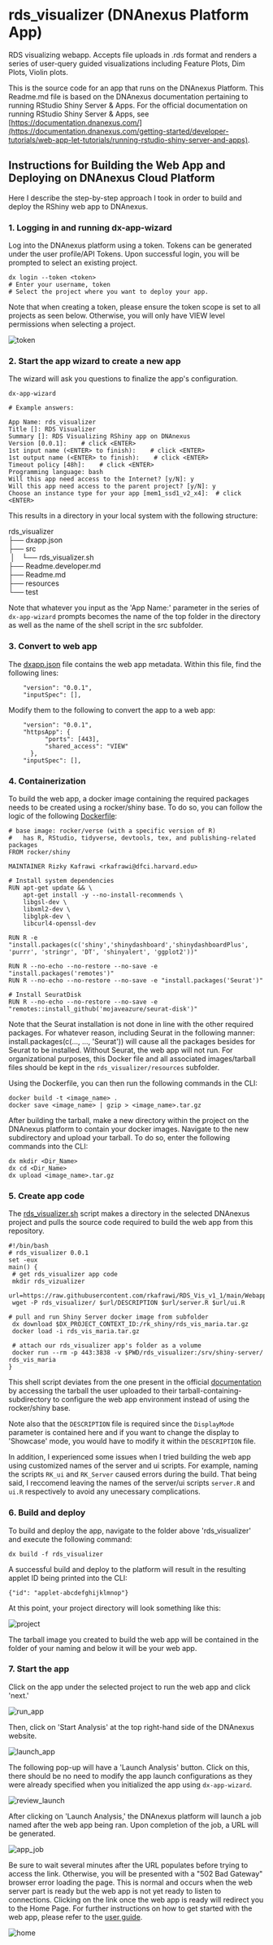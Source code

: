 <!-- dx-header -->
# rds_visualizer (DNAnexus Platform App)

RDS visualizing webapp. Accepts file uploads in .rds format and renders a series of user-query guided visualizations including Feature Plots, Dim Plots, Violin plots.

This is the source code for an app that runs on the DNAnexus Platform.
This Readme.md file is based on the DNAnexus documentation pertaining to running RStudio Shiny Server & Apps. For the official documentation on running RStudio Shiny Server & Apps, see
[https://documentation.dnanexus.com/](https://documentation.dnanexus.com/getting-started/developer-tutorials/web-app-let-tutorials/running-rstudio-shiny-server-and-apps).
<!-- /dx-header -->

## Instructions for Building the Web App and Deploying on DNAnexus Cloud Platform

Here I describe the step-by-step approach I took in order to build and deploy the RShiny web app to DNAnexus.

### 1. Logging in and running dx-app-wizard

Log into the DNAnexus platform using a token. Tokens can be generated under the user profile/API Tokens. Upon successful login, you will be prompted to select an existing project. 

```
dx login --token <token>
# Enter your username, token
# Select the project where you want to deploy your app.
```

Note that when creating a token, please ensure the token scope is set to all projects as seen below. Otherwise, you will only have VIEW level permissions when selecting a project.

![token](https://github.com/rkafrawi/RDS_Vis_v1_1/blob/main/docs/token.png)


### 2. Start the app wizard to create a new app

The wizard will ask you questions to finalize the app's configuration.

```
dx-app-wizard

# Example answers:

App Name: rds_visualizer
Title []: RDS Visualizer
Summary []: RDS Visualizing RShiny app on DNAnexus
Version [0.0.1]:    # click <ENTER>
1st input name (<ENTER> to finish):    # click <ENTER>
1st output name (<ENTER> to finish):    # click <ENTER>
Timeout policy [48h]:    # click <ENTER>
Programming language: bash
Will this app need access to the Internet? [y/N]: y
Will this app need access to the parent project? [y/N]: y
Choose an instance type for your app [mem1_ssd1_v2_x4]:  # click <ENTER>

```

This results in a directory in your local system with the following structure:

rds_visualizer <br>
├── dxapp.json  <br>
├── src  <br>
&nbsp;│&emsp;└── rds_visualizer.sh  <br>
├── Readme.developer.md  <br>
├── Readme.md  <br>
├── resources  <br>
└── test

Note that whatever you input as the 'App Name:' parameter in the series of `dx-app-wizard` prompts becomes the name of the top folder in the directory as well as the name of the shell script in the src subfolder. 

### 3. Convert to web app

The [dxapp.json](./DNAnexus_deploy/dxapp.json) file contains the web app metadata. Within this file, find the following lines:

```
    "version": "0.0.1",
    "inputSpec": [],
```

Modify them to the following to convert the app to a web app:

```
    "version": "0.0.1",
    "httpsApp": {
          "ports": [443],
          "shared_access": "VIEW"
      },
    "inputSpec": [],
```

### 4. Containerization

To build the web app, a docker image containing the required packages needs to be created using a rocker/shiny base. To do so, you can follow the logic of the following [Dockerfile](./DNAnexus_deploy/Dockerfile):

```
# base image: rocker/verse (with a specific version of R)
#   has R, RStudio, tidyverse, devtools, tex, and publishing-related packages
FROM rocker/shiny

MAINTAINER Rizky Kafrawi <rkafrawi@dfci.harvard.edu>

# Install system dependencies
RUN apt-get update && \
    apt-get install -y --no-install-recommends \
    libgsl-dev \
    libxml2-dev \
    libglpk-dev \
    libcurl4-openssl-dev

RUN R -e "install.packages(c('shiny','shinydashboard','shinydashboardPlus', 'purrr', 'stringr', 'DT', 'shinyalert', 'ggplot2'))" 

RUN R --no-echo --no-restore --no-save -e "install.packages('remotes')"
RUN R --no-echo --no-restore --no-save -e "install.packages('Seurat')"

# Install SeuratDisk
RUN R --no-echo --no-restore --no-save -e "remotes::install_github('mojaveazure/seurat-disk')"

```
Note that the Seurat installation is not done in line with the other required packages. For whatever reason, including Seurat in the following manner: install.packages(c(..., ..., 'Seurat')) will cause all the packages besides for Seurat to be installed. Without Seurat, the web app will not run. For organizational purposes, this Docker file and all associated images/tarball files should be kept in the `rds_visualizer/resources` subfolder.

Using the Dockerfile, you can then run the following commands in the CLI:

```
docker build -t <image_name> . 
docker save <image_name> | gzip > <image_name>.tar.gz
```

After building the tarball, make a new directory within the project on the DNAnexus platform to contain your docker images. Navigate to the new subdirectory and upload your tarball. To do so, enter the following commands into the CLI:

```
dx mkdir <Dir_Name>
dx cd <Dir_Name>
dx upload <image_name>.tar.gz
```

### 5. Create app code

The [rds_visualizer.sh](./DNAnexus_deploy/rds_visualizer.sh) script makes a directory in the selected DNAnexus project and pulls the source code required to build the web app from this repository.

```
#!/bin/bash
# rds_visualizer 0.0.1
set -eux
main() {
 # get rds_visualizer app code
 mkdir rds_vizualizer
 url=https://raw.githubusercontent.com/rkafrawi/RDS_Vis_v1_1/main/Webapp_source
 wget -P rds_visualizer/ $url/DESCRIPTION $url/server.R $url/ui.R

# pull and run Shiny Server docker image from subfolder
 dx download $DX_PROJECT_CONTEXT_ID:/rk_shiny/rds_vis_maria.tar.gz
 docker load -i rds_vis_maria.tar.gz

 # attach our rds_visualizer app's folder as a volume
 docker run --rm -p 443:3838 -v $PWD/rds_visualizer:/srv/shiny-server/ rds_vis_maria
}
```

This shell script deviates from the one present in the official [documentation](https://documentation.dnanexus.com/getting-started/developer-tutorials/web-app-let-tutorials/running-rstudio-shiny-server-and-apps) by accessing the tarball the user uploaded to their tarball-containing-subdirectory to configure the web app environment instead of using the rocker/shiny base.

Note also that the `DESCRIPTION` file is required since the `DisplayMode` parameter is contained here and if you want to change the display to 'Showcase' mode, you would have to modify it within the  `DESCRIPTION` file.

In addition, I experienced some issues when I tried building the web app using customized names of the server and ui scripts. For example, naming the scripts  `RK_ui` and `RK_Server` caused errors during the build. That being said, I reccomend leaving the names of the server/ui scripts `server.R` and `ui.R` respectively to avoid any unecessary complications. 

### 6. Build and deploy

To build and deploy the app, navigate to the folder above 'rds_visualizer' and execute the following command:

```
dx build -f rds_visualizer
```
A successful build and deploy to the platform will result in the resulting applet ID being printed into the CLI:

```
{"id": "applet-abcdefghijklmnop"}
```

At this point, your project directory will look something like this:

![project](https://github.com/rkafrawi/RDS_Vis_v1_1/blob/main/docs/project.png)

The tarball image you created to build the web app will be contained in the folder of your naming and below it will be your web app.

### 7. Start the app

Click on the app under the selected project to run the web app and click 'next.'

![run_app](https://github.com/rkafrawi/RDS_Vis_v1_1/blob/main/docs/run_app.png)

Then, click on 'Start Analysis' at the top right-hand side of the DNAnexus website.

![launch_app](https://github.com/rkafrawi/RDS_Vis_v1_1/blob/main/docs/launch_app.png)

The following pop-up will have a 'Launch Analysis' button. Click on this, there should be no need to modify the app launch configurations as they were already specified when you initialized the app using `dx-app-wizard`.

![review_launch](https://github.com/rkafrawi/RDS_Vis_v1_1/blob/main/docs/review_launch.png)

After clicking on 'Launch Analysis,' the DNAnexus platform will launch a job named after the web app being ran. Upon completion of the job, a URL will be generated.

![app_job](https://github.com/rkafrawi/RDS_Vis_v1_1/blob/main/docs/app_job.png)

Be sure to wait several minutes after the URL populates before trying to access the link. Otherwise, you will be presented with a "502 Bad Gateway" browser error loading the page. This is normal and occurs when the web server part is ready but the web app is not yet ready to listen to connections. Clicking on the link once the web app is ready will redirect you to the Home Page. For further instructions on how to get started with the web app, please refer to the [user guide](https://github.com/rkafrawi/RDS_Vis_v1_1/blob/main/docs/RDS_Visualizer_user_guide.pdf).

![home](https://github.com/rkafrawi/RDS_Vis_v1_1/blob/main/docs/home.png)


